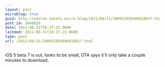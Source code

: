 ```yaml
---
layout: post
microblog: true
guid: http://vmstan-tweets.micro.blog/2011/08/31/109032056406818817.html
post_id: 3040829
date: 2011-08-31T16:37:22-0600
lastmod: 2011-08-31T16:37:22-0600
type: post
url: /2011/08/31/109032056406818817.html
---
```

iOS 5 beta 7 is out, looks to be small, OTA says it'll only take a couple minutes to download.
